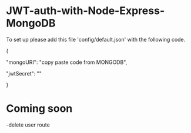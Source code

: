 # JWT-auth-with-Node-Express-MongoDB

To set up please add this file 'config/default.json' with the following code.

{
 
"mongoURI": "copy paste code from MONGODB",

  "jwtSecret": "<can be anything>"

}


# Coming soon
-delete user route

